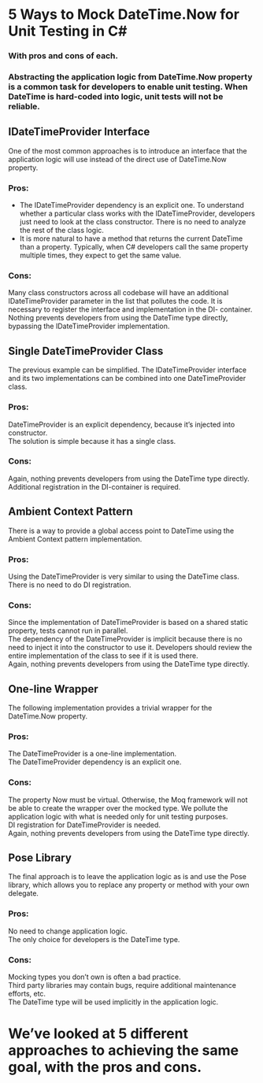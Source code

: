# 5 Ways to Mock DateTime.Now for Unit Testing in C#
### With pros and cons of each.
### Abstracting the application logic from DateTime.Now property is a common task for developers to enable unit testing. When DateTime is hard-coded into logic, unit tests will not be reliable.

## IDateTimeProvider Interface
One of the most common approaches is to introduce an interface that the application logic will use instead of the direct use of DateTime.Now property. <br />
### Pros:
- The IDateTimeProvider dependency is an explicit one. To understand whether a particular class works with the IDateTimeProvider, developers just need to look at the class constructor. There is no need to analyze the rest of the class logic.<br />
- It is more natural to have a method that returns the current DateTime than a property. Typically, when C# developers call the same property multiple times, they expect to get the same value.
### Cons:
Many class constructors across all codebase will have an additional IDateTimeProvider parameter in the list that pollutes the code.
It is necessary to register the interface and implementation in the DI- container.<br />
Nothing prevents developers from using the DateTime type directly, bypassing the IDateTimeProvider implementation.
<br />

## Single DateTimeProvider Class
The previous example can be simplified. The IDateTimeProvider interface and its two implementations can be combined into one DateTimeProvider class. <br />
### Pros:
DateTimeProvider is an explicit dependency, because it’s injected into constructor.<br />
The solution is simple because it has a single class.
### Cons:
Again, nothing prevents developers from using the DateTime type directly.<br />
Additional registration in the DI-container is required.
<br />

## Ambient Context Pattern
There is a way to provide a global access point to DateTime using the Ambient Context pattern implementation. <br />
### Pros:
Using the DateTimeProvider is very similar to using the DateTime class.<br />
There is no need to do DI registration.
### Cons:
Since the implementation of DateTimeProvider is based on a shared static property, tests cannot run in parallel.<br />
The dependency of the DateTimeProvider is implicit because there is no need to inject it into the constructor to use it. Developers should review the entire implementation of the class to see if it is used there.<br />
Again, nothing prevents developers from using the DateTime type directly.
<br />

## One-line Wrapper
The following implementation provides a trivial wrapper for the DateTime.Now property. <br />
### Pros:
The DateTimeProvider is a one-line implementation. <br />
The DateTimeProvider dependency is an explicit one.
### Cons:
The property Now must be virtual. Otherwise, the Moq framework will not be able to create the wrapper over the mocked type. We pollute the application logic with what is needed only for unit testing purposes.<br />
DI registration for DateTimeProvider is needed.<br />
Again, nothing prevents developers from using the DateTime type directly.
<br />

## Pose Library
The final approach is to leave the application logic as is and use the Pose library, which allows you to replace any property or method with your own delegate. <br />
### Pros:
No need to change application logic.<br />
The only choice for developers is the DateTime type.
### Cons:
Mocking types you don’t own is often a bad practice.<br />
Third party libraries may contain bugs, require additional maintenance efforts, etc.<br />
The DateTime type will be used implicitly in the application logic.
<br />

# We’ve looked at 5 different approaches to achieving the same goal, with the pros and cons.
